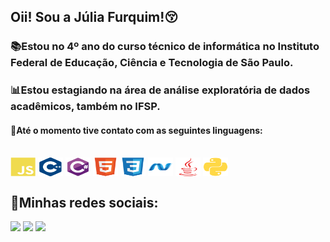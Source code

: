 ## Oii! Sou a Júlia Furquim!😚



### 📚Estou no 4º ano do curso técnico de informática no Instituto Federal de Educação, Ciência e Tecnologia de São Paulo. 
### 📊Estou estagiando na área de análise exploratória de dados acadêmicos, também no IFSP.

#### 📌Até o momento tive contato com as seguintes linguagens:

<div style="display: inline_block"><br>
  <img align="center" alt="Júlia-Js" height="30" width="40" src="https://raw.githubusercontent.com/devicons/devicon/master/icons/javascript/javascript-plain.svg">
  <img align="center" alt="Júlia-Cpluplus" height="30" width="40" src="https://raw.githubusercontent.com/devicons/devicon/master/icons/cplusplus/cplusplus-plain.svg">
  <img align="center" alt="Júlia-Csharp" height="30" width="40" src="https://raw.githubusercontent.com/devicons/devicon/master/icons/csharp/csharp-original.svg">
  <img align="center" alt="Júlia-HTML" height="30" width="40" src="https://raw.githubusercontent.com/devicons/devicon/master/icons/html5/html5-original.svg">
  <img align="center" alt="Júlia-CSS" height="30" width="40" src="https://raw.githubusercontent.com/devicons/devicon/master/icons/css3/css3-original.svg">
  <img align="center" alt="Júlia-Dot-net" height="30" width="40" src="https://raw.githubusercontent.com/devicons/devicon/master/icons/dot-net/dot-net-original.svg">
  <img align="center" alt="Júlia-Java" height="30" width="40" src="https://raw.githubusercontent.com/devicons/devicon/master/icons/java/java-plain.svg">
  <img align="center" alt="Júlia-Python" height="30" width="40" src="https://raw.githubusercontent.com/devicons/devicon/master/icons/python/python-plain.svg">
</div>
  
  ## 📲Minhas redes sociais:
 
<div> 
  <a href="https://instagram.com/ju.furquim" target="_blank"><img src="https://img.shields.io/badge/-Instagram-%23E4405F?style=for-the-badge&logo=instagram&logoColor=white" target="_blank"></a>
  <a href = "mailto:juliafurquimj@gmail.com"><img src="https://img.shields.io/badge/-Gmail-%23333?style=for-the-badge&logo=gmail&logoColor=white" target="_blank"></a>
  <a href="https://www.linkedin.com/in/j%C3%BAlia-furquim-622870231?lipi=urn%3Ali%3Apage%3Ad_flagship3_profile_view_base_contact_details%3BNlEO63l1QZS6175mKemw7Q%3D%3D" target="_blank"><img src="https://img.shields.io/badge/-LinkedIn-%230077B5?style=for-the-badge&logo=linkedin&logoColor=white" target="_blank"></a> 
  
 
  
</div
